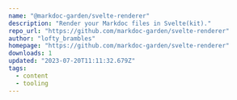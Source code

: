 ```yaml
---
name: "@markdoc-garden/svelte-renderer"
description: "Render your Markdoc files in Svelte(kit)."
repo_url: "https://github.com/markdoc-garden/svelte-renderer"
author: "lofty_brambles"
homepage: "https://github.com/markdoc-garden/svelte-renderer"
downloads: 1
updated: "2023-07-20T11:11:32.679Z"
tags: 
  - content
  - tooling
---
```

